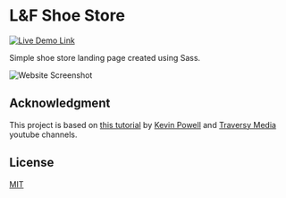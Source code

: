 # L&F Shoe Store

[![Live Demo Link](https://img.shields.io/website?down_message=offline&label=demo&style=for-the-badge&up_message=online&url=)]()

Simple shoe store landing page created using Sass.

![Website Screenshot]()

## Acknowledgment

This project is based on [this tutorial](https://www.youtube.com/watch?v=X1dz0xRbSJc) by [Kevin Powell](https://www.youtube.com/channel/UCJZv4d5rbIKd4QHMPkcABCw) and [Traversy Media](https://www.youtube.com/channel/UC29ju8bIPH5as8OGnQzwJyA) youtube channels.

## License

[MIT](./LICENSE)
